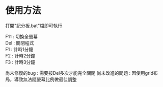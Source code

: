 # 使用方法
打開"記分板.bat"檔即可執行

F11 : 切換全螢幕\
Del : 關閉程式\
F1 : 計時1分鐘\
F2 : 計時2分鐘\
F3 : 計時3分鐘

尚未修復的bug : 需要按Del多次才能完全關閉
尚未改進的問題 : 因使用grid布局，導致無法隨螢幕比例做最佳調整
